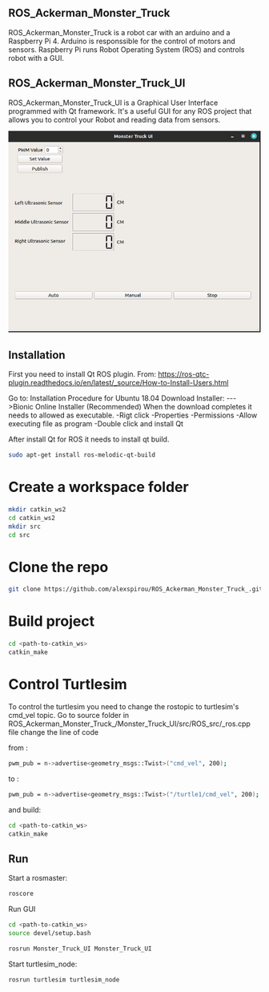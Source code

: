 ## ROS_Ackerman_Monster_Truck

ROS_Ackerman_Monster_Truck is a robot car with an arduino and a Raspberry Pi 4. Arduino is responssible for the control of motors and sensors. Raspberry Pi runs Robot Operating System (ROS) and controls robot with a GUI.

## ROS_Ackerman_Monster_Truck_UI
ROS_Ackerman_Monster_Truck_UI is a Graphical User Interface programmed with Qt framework. It's a useful GUI for any ROS project that allows you to control your Robot and reading data from sensors.


![](/Resources/ui.png)


## Installation
First you need to install Qt ROS plugin. 
From:
https://ros-qtc-plugin.readthedocs.io/en/latest/_source/How-to-Install-Users.html

Go to:
Installation Procedure for Ubuntu 18.04
Download Installer:
    --->Bionic Online Installer (Recommended)
When the download completes it needs to allowed as executable.
 -Rigt click
 -Properties
 -Permissions
 -Allow executing file as program
 -Double click and install Qt 
 
After install Qt for ROS it needs to install qt build.
```bash
sudo apt-get install ros-melodic-qt-build
```

# Create a workspace folder
```bash
mkdir catkin_ws2
cd catkin_ws2
mkdir src
cd src

```
# Clone the repo
```bash
git clone https://github.com/alexspirou/ROS_Ackerman_Monster_Truck_.git
```
# Build project
```bash
cd <path-to-catkin_ws>
catkin_make
```
# Control Turtlesim
To control the turtlesim you need to change the rostopic to turtlesim's cmd_vel topic.
Go to source folder in ROS_Ackerman_Monster_Truck_/Monster_Truck_UI/src/ROS_src/_ros.cpp file change the line of code

from :
```bash
pwm_pub = n->advertise<geometry_msgs::Twist>("cmd_vel", 200);
```
to :
```bash
pwm_pub = n->advertise<geometry_msgs::Twist>("/turtle1/cmd_vel", 200);
```
and build:
```bash
cd <path-to-catkin_ws>
catkin_make
``````
## Run
Start a rosmaster:
```bash
roscore
```
Run GUI
```bash
cd <path-to-catkin_ws>
source devel/setup.bash
```
```bash
rosrun Monster_Truck_UI Monster_Truck_UI 
```
Start turtlesim_node:

```bash
rosrun turtlesim turtlesim_node
```



